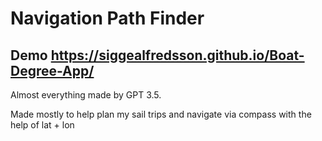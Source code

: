# Navigation Path Finder
## Demo https://siggealfredsson.github.io/Boat-Degree-App/


Almost everything made by GPT 3.5.

Made mostly to help plan my sail trips and navigate via compass with the help of lat + lon
